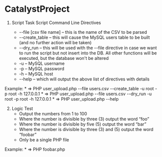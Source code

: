 # CatalystProject
1. Script Task
Script Command Line Directives

	* --file [csv file name] – this is the name of the CSV to be parsed 
	* --create_table – this will cause the MySQL users table to be built (and no further action will be taken)
	* --dry_run – this will be used with the --file directive in case we want to run the
	script but not insert into the DB. All other functions will be executed, but the
	database won't be altered
	* -u – MySQL username
	* -p – MySQL password
	* -h – MySQL host
	* --help – which will output the above list of directives with details

Example:
	* => PHP user_upload.php --file users.csv --create_table -u root -p root -h 127.0.0.1
	* => PHP user_upload.php --file users.csv --dry_run -u root -p root -h 127.0.0.1
	* => PHP user_upload.php --help

2. Logic Test 
	* Output the numbers from 1 to 100
	* Where the number is divisible by three (3) output the word “foo”
	* Where the number is divisible by five (5) output the word “bar”
	* Where the number is divisible by three (3) and (5) output the word “foobar”
	* Only be a single PHP file

Example:
	* => PHP foobar.php